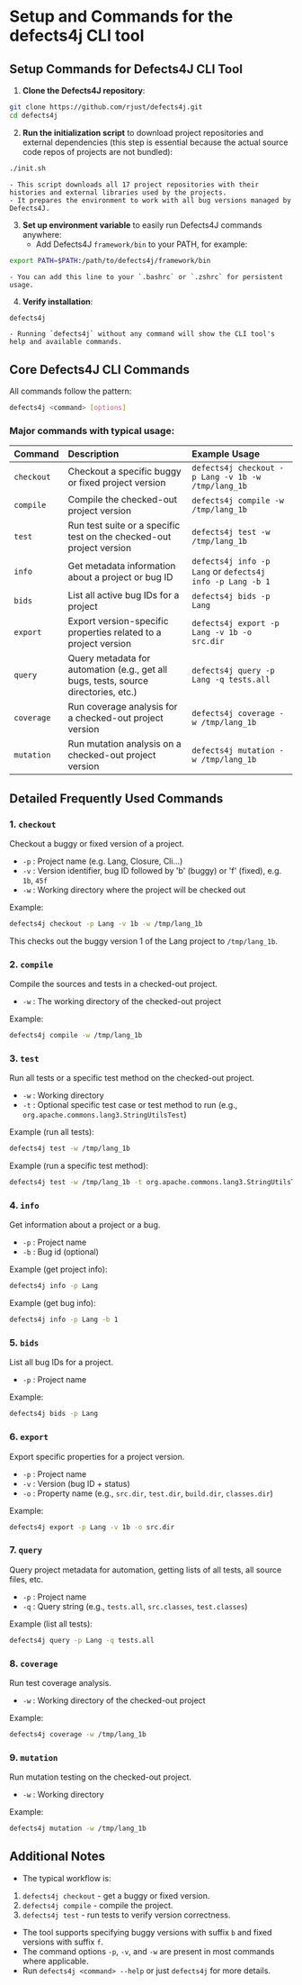 # Setup and Commands for the defects4j CLI tool

## Setup Commands for Defects4J CLI Tool

1. **Clone the Defects4J repository**:

```bash
git clone https://github.com/rjust/defects4j.git
cd defects4j
```

2. **Run the initialization script** to download project repositories and external dependencies (this step is essential because the actual source code repos of projects are not bundled):

```bash
./init.sh
```

    - This script downloads all 17 project repositories with their histories and external libraries used by the projects.
    - It prepares the environment to work with all bug versions managed by Defects4J.

3. **Set up environment variable** to easily run Defects4J commands anywhere:
   - Add Defects4J `framework/bin` to your PATH, for example:

```bash
export PATH=$PATH:/path/to/defects4j/framework/bin
```

    - You can add this line to your `.bashrc` or `.zshrc` for persistent usage.

4. **Verify installation**:

```bash
defects4j
```

    - Running `defects4j` without any command will show the CLI tool's help and available commands.

## Core Defects4J CLI Commands

All commands follow the pattern:

```bash
defects4j <command> [options]
```

### Major commands with typical usage:

| Command    | Description                                                                         | Example Usage                                             |
| :--------- | :---------------------------------------------------------------------------------- | :-------------------------------------------------------- |
| `checkout` | Checkout a specific buggy or fixed project version                                  | `defects4j checkout -p Lang -v 1b -w /tmp/lang_1b`        |
| `compile`  | Compile the checked-out project version                                             | `defects4j compile -w /tmp/lang_1b`                       |
| `test`     | Run test suite or a specific test on the checked-out project version                | `defects4j test -w /tmp/lang_1b`                          |
| `info`     | Get metadata information about a project or bug ID                                  | `defects4j info -p Lang` or `defects4j info -p Lang -b 1` |
| `bids`     | List all active bug IDs for a project                                               | `defects4j bids -p Lang`                                  |
| `export`   | Export version-specific properties related to a project version                     | `defects4j export -p Lang -v 1b -o src.dir`               |
| `query`    | Query metadata for automation (e.g., get all bugs, tests, source directories, etc.) | `defects4j query -p Lang -q tests.all`                    |
| `coverage` | Run coverage analysis for a checked-out project version                             | `defects4j coverage -w /tmp/lang_1b`                      |
| `mutation` | Run mutation analysis on a checked-out project version                              | `defects4j mutation -w /tmp/lang_1b`                      |

## Detailed Frequently Used Commands

### 1. `checkout`

Checkout a buggy or fixed version of a project.

- `-p` : Project name (e.g. Lang, Closure, Cli...)
- `-v` : Version identifier, bug ID followed by 'b' (buggy) or 'f' (fixed), e.g. `1b`, `45f`
- `-w` : Working directory where the project will be checked out

Example:

```bash
defects4j checkout -p Lang -v 1b -w /tmp/lang_1b
```

This checks out the buggy version 1 of the Lang project to `/tmp/lang_1b`.

### 2. `compile`

Compile the sources and tests in a checked-out project.

- `-w` : The working directory of the checked-out project

Example:

```bash
defects4j compile -w /tmp/lang_1b
```

### 3. `test`

Run all tests or a specific test method on the checked-out project.

- `-w` : Working directory
- `-t` : Optional specific test case or test method to run (e.g., `org.apache.commons.lang3.StringUtilsTest`)

Example (run all tests):

```bash
defects4j test -w /tmp/lang_1b
```

Example (run a specific test method):

```bash
defects4j test -w /tmp/lang_1b -t org.apache.commons.lang3.StringUtilsTest::testIsEmpty
```

### 4. `info`

Get information about a project or a bug.

- `-p` : Project name
- `-b` : Bug id (optional)

Example (get project info):

```bash
defects4j info -p Lang
```

Example (get bug info):

```bash
defects4j info -p Lang -b 1
```

### 5. `bids`

List all bug IDs for a project.

- `-p` : Project name

Example:

```bash
defects4j bids -p Lang
```

### 6. `export`

Export specific properties for a project version.

- `-p` : Project name
- `-v` : Version (bug ID + status)
- `-o` : Property name (e.g., `src.dir`, `test.dir`, `build.dir`, `classes.dir`)

Example:

```bash
defects4j export -p Lang -v 1b -o src.dir
```

### 7. `query`

Query project metadata for automation, getting lists of all tests, all source files, etc.

- `-p` : Project name
- `-q` : Query string (e.g., `tests.all`, `src.classes`, `test.classes`)

Example (list all tests):

```bash
defects4j query -p Lang -q tests.all
```

### 8. `coverage`

Run test coverage analysis.

- `-w` : Working directory of the checked-out project

Example:

```bash
defects4j coverage -w /tmp/lang_1b
```

### 9. `mutation`

Run mutation testing on the checked-out project.

- `-w` : Working directory

Example:

```bash
defects4j mutation -w /tmp/lang_1b
```

## Additional Notes

- The typical workflow is:

1. `defects4j checkout` - get a buggy or fixed version.
2. `defects4j compile` - compile the project.
3. `defects4j test` - run tests to verify version correctness.

- The tool supports specifying buggy versions with suffix `b` and fixed versions with suffix `f`.
- The command options `-p`, `-v`, and `-w` are present in most commands where applicable.
- Run `defects4j <command> --help` or just `defects4j` for more details.
